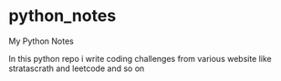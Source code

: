 # python_notes
My Python Notes

In this python repo
i write coding challenges from various website like stratascrath and leetcode and so on

